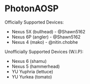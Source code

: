 # PhotonAOSP

Officially Supported Devices:

* Nexus 5X (bullhead) - @Shawn5162
* Nexus 6P (angler) - @Shawn5162
* Nexus 4 (mako) - @nitin.chobhe

Unofficially Supported Devices (W.I.P):

* Nexus 6 (shamu)
* Nexus 5 (hammerhead)
* YU Yuphria (lettuce)
* YU Yurkea (tomato) 
